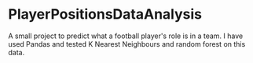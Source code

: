 # PlayerPositionsDataAnalysis
A small project to predict what a football player's role is in a team.
I have used Pandas and tested K Nearest Neighbours and random forest on this data.
